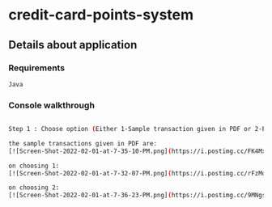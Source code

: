 # credit-card-points-system

## Details about application

### Requirements
```bash
Java
```

### Console walkthrough
```bash

Step 1 : Choose option (Either 1-Sample transaction given in PDF or 2-Enter own transactions)

the sample transactions given in PDF are:
[![Screen-Shot-2022-02-01-at-7-35-10-PM.png](https://i.postimg.cc/FK4MxCqc/Screen-Shot-2022-02-01-at-7-35-10-PM.png)](https://postimg.cc/fV8qzCMT)

on choosing 1:
[![Screen-Shot-2022-02-01-at-7-32-07-PM.png](https://i.postimg.cc/rFzMdbXw/Screen-Shot-2022-02-01-at-7-32-07-PM.png)](https://postimg.cc/ZCk12w5G)

on choosing 2:
[![Screen-Shot-2022-02-01-at-7-36-23-PM.png](https://i.postimg.cc/9MNgsLxL/Screen-Shot-2022-02-01-at-7-36-23-PM.png)](https://postimg.cc/njB1DGfm)

 ```

